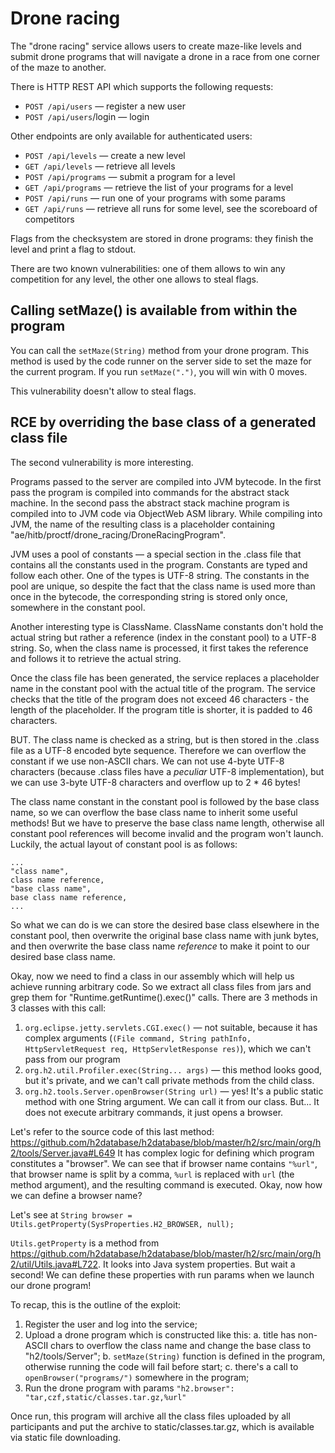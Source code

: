 # Drone racing

The "drone racing" service allows users to create maze-like levels and submit drone programs that will navigate a drone in a race from one corner of the maze to another.

There is HTTP REST API which supports the following requests:
* `POST /api/users` — register a new user
* `POST /api/users`/login — login

Other endpoints are only available for authenticated users:

* `POST /api/levels` — create a new level
* `GET /api/levels` — retrieve all levels
* `POST /api/programs` — submit a program for a level
* `GET /api/programs` — retrieve the list of your programs for a level
* `POST /api/runs` — run one of your programs with some params
* `GET /api/runs` — retrieve all runs for some level, see the scoreboard of competitors

Flags from the checksystem are stored in drone programs: they finish the level and print a flag to stdout.

There are two known vulnerabilities: one of them allows to win any competition for any level, the other one allows to steal flags.

## Calling setMaze() is available from within the program

You can call the `setMaze(String)` method from your drone program. This method is used by the code runner on the server side to set the maze for the current program. If you run `setMaze(".")`, you will win with 0 moves.

This vulnerability doesn't allow to steal flags.

## RCE by overriding the base class of a generated class file

The second vulnerability is more interesting.

Programs passed to the server are compiled into JVM bytecode. In the first pass the program is compiled into commands for the abstract stack machine. In the second pass the abstract stack machine program is compiled into to JVM code via ObjectWeb ASM library. While compiling into JVM, the name of the resulting class is a placeholder containing "ae/hitb/proctf/drone_racing/DroneRacingProgram".

JVM uses a pool of constants — a special section in the .class file that contains all the constants used in the program. Constants are typed and follow each other. One of the types is UTF-8 string. The constants in the pool are unique, so despite the fact that the class name is used more than once in the bytecode, the corresponding string is stored only once, somewhere in the constant pool.

Another interesting type is ClassName. ClassName constants don't hold the actual string but rather a reference (index in the constant pool) to a UTF-8 string. So, when the class name is processed, it first takes the reference and follows it to retrieve the actual string.

Once the class file has been generated, the service replaces a placeholder name in the constant pool with the actual title of the program. The service checks that the title of the program does not exceed 46 characters - the length of the placeholder. If the program title is shorter, it is padded to 46 characters.

BUT. The class name is checked as a string, but is then stored in the .class file as a UTF-8 encoded byte sequence. Therefore we can overflow the constant if we use non-ASCII chars. We can not use 4-byte UTF-8 characters (because .class files have a *peculiar* UTF-8 implementation), but we can use 3-byte UTF-8 characters and overflow up to 2 * 46 bytes!

The class name constant in the constant pool is followed by the base class name, so we can overflow the base class name to inherit some useful methods! But we have to preserve the base class name length, otherwise all constant pool references will become invalid and the program won't launch. Luckily, the actual layout of constant pool is as follows:
```
...
"class name",
class name reference,
"base class name",
base class name reference,
...
```

So what we can do is we can store the desired base class elsewhere in the constant pool, then overwrite the original base class name with junk bytes, and then overwrite the base class name _reference_ to make it point to our desired base class name.

Okay, now we need to find a class in our assembly which will help us achieve running arbitrary code. So we extract all class files from jars and grep them for "Runtime.getRuntime().exec()" calls. There are 3 methods in 3 classes with this call:

1. `org.eclipse.jetty.servlets.CGI.exec()` — not suitable, because it has complex arguments (`(File command, String pathInfo, HttpServletRequest req, HttpServletResponse res)`), which we can't pass from our program
2. `org.h2.util.Profiler.exec(String... args)` — this method looks good, but it's private, and we can't call private methods from the child class.
3. `org.h2.tools.Server.openBrowser(String url)` — yes! It's a public static method with one String argument. We can call it from our class. But... It does not execute arbitrary commands, it just opens a browser.

Let's refer to the source code of this last method: https://github.com/h2database/h2database/blob/master/h2/src/main/org/h2/tools/Server.java#L649
It has complex logic for defining which program constitutes a "browser". We can see that if browser name contains `"%url"`, that browser name is split by a comma, `%url` is replaced with `url` (the method argument), and the resulting command is executed. Okay, now how we can define a browser name?

Let's see at
`String browser = Utils.getProperty(SysProperties.H2_BROWSER, null);`

`Utils.getProperty` is a method from https://github.com/h2database/h2database/blob/master/h2/src/main/org/h2/util/Utils.java#L722. It looks into Java system properties. But wait a second! We can define these properties with run params when we launch our drone program!

To recap, this is the outline of the exploit:
1. Register the user and log into the service;
2. Upload a drone program which is constructed like this:
	a. title has non-ASCII chars to overflow the class name and change the base class to "h2/tools/Server";
	b. `setMaze(String)` function is defined in the program, otherwise running the code will fail before start;
	c. there's a call to `openBrowser("programs/")` somewhere in the program;
3. Run the drone program with params `"h2.browser": "tar,czf,static/classes.tar.gz,%url"`

Once run, this program will archive all the class files uploaded by all participants and put the archive to static/classes.tar.gz, which is available via static file downloading.
